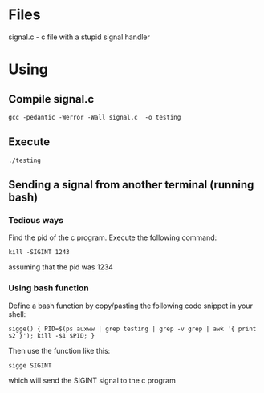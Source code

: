 # Files
signal.c - c file with a stupid signal handler

# Using

## Compile signal.c

```gcc -pedantic -Werror -Wall signal.c  -o testing ```

## Execute

```./testing```

## Sending a signal from another terminal (running bash)

### Tedious ways

Find the pid of the c program. Execute the following command:

```kill -SIGINT 1243```

assuming that the pid was 1234

### Using bash function

Define a bash function by copy/pasting the following code snippet in your shell:

```sigge() { PID=$(ps auxww | grep testing | grep -v grep | awk '{ print $2 }'); kill -$1 $PID; }```

Then use the function like this:

```sigge SIGINT```

which will send the SIGINT signal to the c program


